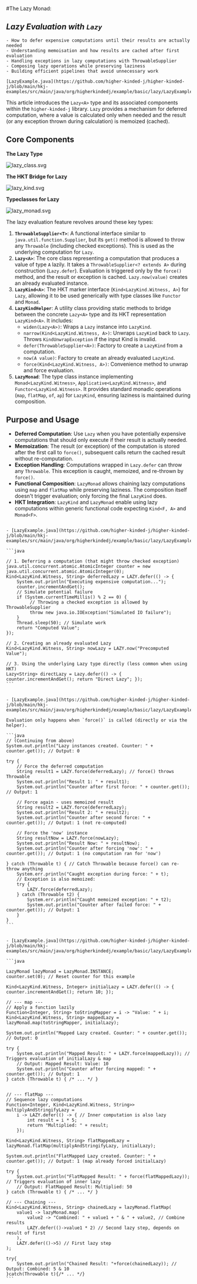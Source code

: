 #The Lazy Monad: 
## _Lazy Evaluation with `Lazy`_

~~~admonish info title="What You'll Learn"
- How to defer expensive computations until their results are actually needed
- Understanding memoisation and how results are cached after first evaluation
- Handling exceptions in lazy computations with ThrowableSupplier
- Composing lazy operations while preserving laziness
- Building efficient pipelines that avoid unnecessary work
~~~

~~~ admonish example title="See Example Code:"
[LazyExample.java](https://github.com/higher-kinded-j/higher-kinded-j/blob/main/hkj-examples/src/main/java/org/higherkindedj/example/basic/lazy/LazyExample.java)
~~~

This article introduces the `Lazy<A>` type and its associated components within the `higher-kinded-j` library. `Lazy` provides a mechanism for deferred computation, where a value is calculated only when needed and the result (or any exception thrown during calculation) is memoized (cached).
## Core Components

**The Lazy Type**

![lazy_class.svg](../images/puml/lazy_class.svg)

**The HKT Bridge for Lazy**

![lazy_kind.svg](../images/puml/lazy_kind.svg)

**Typeclasses for Lazy**

![lazy_monad.svg](../images/puml/lazy_monad.svg)

The lazy evaluation feature revolves around these key types:

1. **`ThrowableSupplier<T>`**: A functional interface similar to `java.util.function.Supplier`, but its `get()` method is allowed to throw any `Throwable` (including checked exceptions). This is used as the underlying computation for `Lazy`.
2. **`Lazy<A>`**: The core class representing a computation that produces a value of type `A` lazily. It takes a `ThrowableSupplier<? extends A>` during construction (`Lazy.defer`). Evaluation is triggered only by the `force()` method, and the result or exception is cached. `Lazy.now(value)` creates an already evaluated instance.
3. **`LazyKind<A>`**: The HKT marker interface (`Kind<LazyKind.Witness, A>`) for `Lazy`, allowing it to be used generically with type classes like `Functor` and `Monad`.
4. **`LazyKindHelper`**: A utility class providing static methods to bridge between the concrete `Lazy<A>` type and its HKT representation `LazyKind<A>`. It includes:
   * `widen(Lazy<A>)`: Wraps a `Lazy` instance into `LazyKind`.
   * `narrow(Kind<LazyKind.Witness, A>)`: Unwraps `LazyKind` back to `Lazy`. Throws `KindUnwrapException` if the input Kind is invalid.
   * `defer(ThrowableSupplier<A>)`: Factory to create a `LazyKind` from a computation.
   * `now(A value)`: Factory to create an already evaluated `LazyKind`.
   * `force(Kind<LazyKind.Witness, A>)`: Convenience method to unwrap and force evaluation.
5. **`LazyMonad`**: The type class instance implementing `Monad<LazyKind.Witness>`, `Applicative<LazyKind.Witness>`, and `Functor<LazyKind.Witness>`. It provides standard monadic operations (`map`, `flatMap`, `of`, `ap`) for `LazyKind`, ensuring laziness is maintained during composition.

## Purpose and Usage

* **Deferred Computation**: Use `Lazy` when you have potentially expensive computations that should only execute if their result is actually needed.
* **Memoization**: The result (or exception) of the computation is stored after the first call to `force()`, subsequent calls return the cached result without re-computation.
* **Exception Handling**: Computations wrapped in `Lazy.defer` can throw any `Throwable`. This exception is caught, memoized, and re-thrown by `force()`.
* **Functional Composition**: `LazyMonad` allows chaining lazy computations using `map` and `flatMap` while preserving laziness. The composition itself doesn't trigger evaluation; only forcing the final `LazyKind` does.
* **HKT Integration**: `LazyKind` and `LazyMonad` enable using lazy computations within generic functional code expecting `Kind<F, A>` and `Monad<F>`.

~~~admonish example title="Example: Creating Lazy Instances"

- [LazyExample.java](https://github.com/higher-kinded-j/higher-kinded-j/blob/main/hkj-examples/src/main/java/org/higherkindedj/example/basic/lazy/LazyExample.java)

```java

// 1. Deferring a computation (that might throw checked exception)
java.util.concurrent.atomic.AtomicInteger counter = new java.util.concurrent.atomic.AtomicInteger(0);
Kind<LazyKind.Witness, String> deferredLazy = LAZY.defer(() -> {
    System.out.println("Executing expensive computation...");
    counter.incrementAndGet();
    // Simulate potential failure
    if (System.currentTimeMillis() % 2 == 0) {
         // Throwing a checked exception is allowed by ThrowableSupplier
         throw new java.io.IOException("Simulated IO failure");
    }
    Thread.sleep(50); // Simulate work
    return "Computed Value";
});

// 2. Creating an already evaluated Lazy
Kind<LazyKind.Witness, String> nowLazy = LAZY.now("Precomputed Value");

// 3. Using the underlying Lazy type directly (less common when using HKT)
Lazy<String> directLazy = Lazy.defer(() -> { counter.incrementAndGet(); return "Direct Lazy"; });
```
~~~

~~~admonish example title="Example: Forcing Evaluation"

- [LazyExample.java](https://github.com/higher-kinded-j/higher-kinded-j/blob/main/hkj-examples/src/main/java/org/higherkindedj/example/basic/lazy/LazyExample.java)

Evaluation only happens when `force()` is called (directly or via the helper).

```java
// (Continuing from above)
System.out.println("Lazy instances created. Counter: " + counter.get()); // Output: 0

try {
    // Force the deferred computation
    String result1 = LAZY.force(deferredLazy); // force() throws Throwable
    System.out.println("Result 1: " + result1);
    System.out.println("Counter after first force: " + counter.get()); // Output: 1

    // Force again - uses memoized result
    String result2 = LAZY.force(deferredLazy);
    System.out.println("Result 2: " + result2);
    System.out.println("Counter after second force: " + counter.get()); // Output: 1 (not re-computed)

    // Force the 'now' instance
    String resultNow = LAZY.force(nowLazy);
    System.out.println("Result Now: " + resultNow);
    System.out.println("Counter after forcing 'now': " + counter.get()); // Output: 1 (no computation ran for 'now')

} catch (Throwable t) { // Catch Throwable because force() can re-throw anything
    System.err.println("Caught exception during force: " + t);
    // Exception is also memoized:
    try {
        LAZY.force(deferredLazy);
    } catch (Throwable t2) {
        System.err.println("Caught memoized exception: " + t2);
        System.out.println("Counter after failed force: " + counter.get()); // Output: 1
    }
}
```
~~~

~~~admonish example title="Example: Using _LazyMonad_ (_map_ and _flatMap_)"

- [LazyExample.java](https://github.com/higher-kinded-j/higher-kinded-j/blob/main/hkj-examples/src/main/java/org/higherkindedj/example/basic/lazy/LazyExample.java)

```java

LazyMonad lazyMonad = LazyMonad.INSTANCE;
counter.set(0); // Reset counter for this example

Kind<LazyKind.Witness, Integer> initialLazy = LAZY.defer(() -> { counter.incrementAndGet(); return 10; });

// --- map ---
// Apply a function lazily
Function<Integer, String> toStringMapper = i -> "Value: " + i;
Kind<LazyKind.Witness, String> mappedLazy = lazyMonad.map(toStringMapper, initialLazy);

System.out.println("Mapped Lazy created. Counter: " + counter.get()); // Output: 0

try {
    System.out.println("Mapped Result: " + LAZY.force(mappedLazy)); // Triggers evaluation of initialLazy & map
    // Output: Mapped Result: Value: 10
    System.out.println("Counter after forcing mapped: " + counter.get()); // Output: 1
} catch (Throwable t) { /* ... */ }


// --- flatMap ---
// Sequence lazy computations
Function<Integer, Kind<LazyKind.Witness, String>> multiplyAndStringifyLazy =
    i -> LAZY.defer(() -> { // Inner computation is also lazy
        int result = i * 5;
        return "Multiplied: " + result;
    });

Kind<LazyKind.Witness, String> flatMappedLazy = lazyMonad.flatMap(multiplyAndStringifyLazy, initialLazy);

System.out.println("FlatMapped Lazy created. Counter: " + counter.get()); // Output: 1 (map already forced initialLazy)

try {
    System.out.println("FlatMapped Result: " + force(flatMappedLazy)); // Triggers evaluation of inner lazy
    // Output: FlatMapped Result: Multiplied: 50
} catch (Throwable t) { /* ... */ }

// --- Chaining ---
Kind<LazyKind.Witness, String> chainedLazy = lazyMonad.flatMap(
    value1 -> lazyMonad.map(
        value2 -> "Combined: " + value1 + " & " + value2, // Combine results
        LAZY.defer(()->value1 * 2) // Second lazy step, depends on result of first
    ),
    LAZY.defer(()->5) // First lazy step
);

try{
    System.out.println("Chained Result: "+force(chainedLazy)); // Output: Combined: 5 & 10
}catch(Throwable t){/* ... */}
```
~~~
